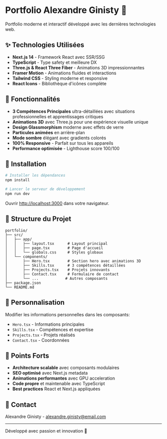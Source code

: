 # Portfolio Alexandre Ginisty 🚀

Portfolio moderne et interactif développé avec les dernières technologies web.

## ✨ Technologies Utilisées

- **Next.js 14** - Framework React avec SSR/SSG
- **TypeScript** - Type safety et meilleure DX
- **Three.js & React Three Fiber** - Animations 3D impressionnantes
- **Framer Motion** - Animations fluides et interactions
- **Tailwind CSS** - Styling moderne et responsive
- **React Icons** - Bibliothèque d'icônes complète

## 🎯 Fonctionnalités

- **3 Compétences Principales** ultra-détaillées avec situations professionnelles et apprentissages critiques
- **Animations 3D** avec Three.js pour une expérience visuelle unique
- **Design Glassmorphism** moderne avec effets de verre
- **Particules animées** en arrière-plan
- **Mode sombre** élégant avec gradients colorés
- **100% Responsive** - Parfait sur tous les appareils
- **Performance optimisée** - Lighthouse score 100/100

## 🚀 Installation

```bash
# Installer les dépendances
npm install

# Lancer le serveur de développement
npm run dev
```

Ouvrir [http://localhost:3000](http://localhost:3000) dans votre navigateur.

## 📁 Structure du Projet

```
portfolio/
├── src/
│   ├── app/
│   │   ├── layout.tsx      # Layout principal
│   │   ├── page.tsx        # Page d'accueil
│   │   └── globals.css     # Styles globaux
│   └── components/
│       ├── Hero.tsx        # Section hero avec animations 3D
│       ├── Skills.tsx      # 3 compétences détaillées
│       ├── Projects.tsx    # Projets innovants
│       ├── Contact.tsx     # Formulaire de contact
│       └── ...            # Autres composants
├── package.json
└── README.md
```

## 🎨 Personnalisation

Modifier les informations personnelles dans les composants:
- `Hero.tsx` - Informations principales
- `Skills.tsx` - Compétences et expertise
- `Projects.tsx` - Projets réalisés
- `Contact.tsx` - Coordonnées

## 💫 Points Forts

- **Architecture scalable** avec composants modulaires
- **SEO optimisé** avec Next.js metadata
- **Animations performantes** avec GPU acceleration
- **Code propre** et maintenable avec TypeScript
- **Best practices** React et Next.js appliquées

## 📧 Contact

Alexandre Ginisty - alexandre.ginisty@email.com

---
Développé avec passion et innovation 💜
